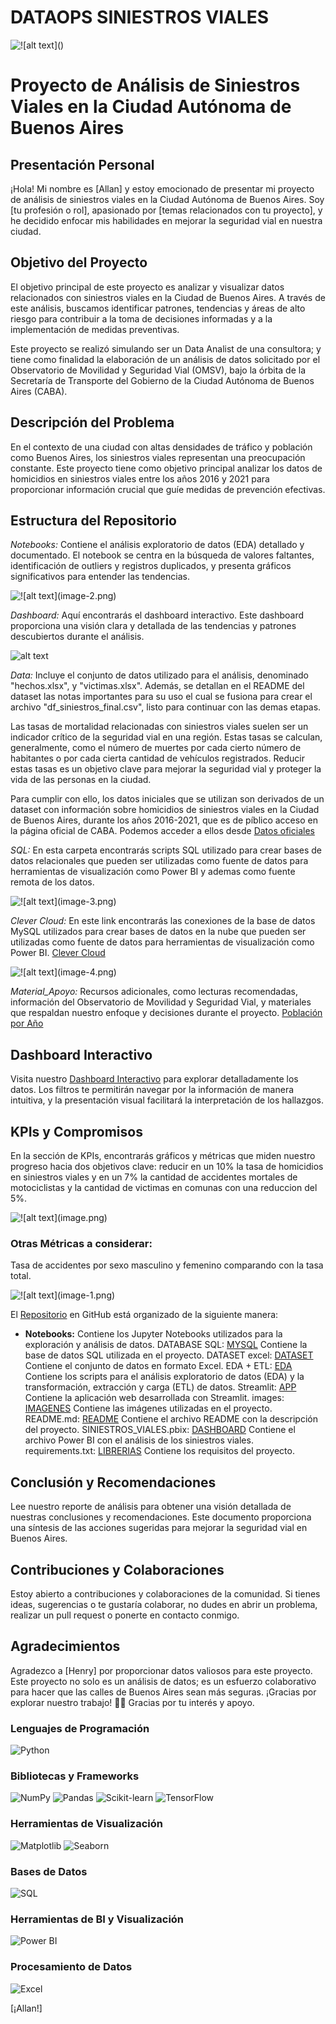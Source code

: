 # DATAOPS SINIESTROS VIALES

![!\[alt text\](<Banner Fenix Ofertas y Descuentos Moderno Azul.png>)](<images/Banner Fenix Ofertas y Descuentos Moderno Azul.png>)

# Proyecto de Análisis de Siniestros Viales en la Ciudad Autónoma de Buenos Aires

## Presentación Personal

¡Hola! Mi nombre es [Allan] y estoy emocionado de presentar mi proyecto de análisis de siniestros viales en la Ciudad Autónoma de Buenos Aires. Soy [tu profesión o rol], apasionado por [temas relacionados con tu proyecto], y he decidido enfocar mis habilidades en mejorar la seguridad vial en nuestra ciudad.


## Objetivo del Proyecto

El objetivo principal de este proyecto es analizar y visualizar datos relacionados con siniestros viales en la Ciudad de Buenos Aires. A través de este análisis, buscamos identificar patrones, tendencias y áreas de alto riesgo para contribuir a la toma de decisiones informadas y a la implementación de medidas preventivas.

Este proyecto se realizó simulando ser un Data Analist de una consultora; y tiene como finalidad la elaboración de un análisis de datos solicitado por el Observatorio de Movilidad y Seguridad Vial (OMSV), bajo la órbita de la Secretaría de Transporte del Gobierno de la Ciudad Autónoma de Buenos Aires (CABA).


## Descripción del Problema

En el contexto de una ciudad con altas densidades de tráfico y población como Buenos Aires, los siniestros viales representan una preocupación constante. Este proyecto tiene como objetivo principal analizar los datos de homicidios en siniestros viales entre los años 2016 y 2021 para proporcionar información crucial que guíe medidas de prevención efectivas.

## Estructura del Repositorio

*Notebooks:* Contiene el análisis exploratorio de datos (EDA) detallado y documentado. El notebook se centra en la búsqueda de valores faltantes, identificación de outliers y registros duplicados, y presenta gráficos significativos para entender las tendencias.

![!\[alt text\](image-2.png)](images/image-2.png)

*Dashboard:* Aquí encontrarás el  dashboard interactivo. Este dashboard proporciona una visión clara y detallada de las tendencias y patrones descubiertos durante el análisis.

![alt text](images/dashboard.png)

*Data:* Incluye el conjunto de datos utilizado para el análisis, denominado "hechos.xlsx", y "victimas.xlsx". Además, se detallan en el README del dataset las notas importantes para su uso el cual se fusiona para crear el archivo "df_siniestros_final.csv", listo para continuar con las demas etapas.

Las tasas de mortalidad relacionadas con siniestros viales suelen ser un indicador crítico de la seguridad vial en una región. Estas tasas se calculan, generalmente, como el número de muertes por cada cierto número de habitantes o por cada cierta cantidad de vehículos registrados. Reducir estas tasas es un objetivo clave para mejorar la seguridad vial y proteger la vida de las personas en la ciudad.

Para cumplir con ello, los datos iniciales que se utilizan son derivados de un dataset con información sobre homicidios de siniestros viales en la Ciudad de Buenos Aires, durante los años 2016-2021, que es de píblico acceso en la página oficial de CABA. 
Podemos acceder a ellos desde [Datos oficiales](https://data.buenosaires.gob.ar/dataset/victimas-siniestros-viales)


*SQL:* En esta carpeta encontrarás scripts SQL utilizado para crear bases de datos relacionales que pueden ser utilizadas como fuente de datos para herramientas de visualización como Power BI y ademas como fuente remota de los datos.

![!\[alt text\](image-3.png)](images/image-3.png)

*Clever Cloud:* En este link encontrarás las conexiones de la base de datos MySQL utilizados para crear bases de datos en la nube  que pueden ser utilizadas como fuente de datos para herramientas de visualización como Power BI. [Clever Cloud](https://console.clever-cloud.com/) 

![!\[alt text\](image-4.png)](images/image-4.png)

*Material_Apoyo:* Recursos adicionales, como lecturas recomendadas, información del Observatorio de Movilidad y Seguridad Vial, y materiales que respaldan nuestro enfoque y decisiones durante el proyecto. [Población por Año](https://www.estadisticaciudad.gob.ar/eyc/wp-content/uploads/2040/05/CABA1040.xls)


## Dashboard Interactivo

Visita nuestro [Dashboard Interactivo](https://dataops-siniestros-labs.streamlit.app/) para explorar detalladamente los datos. Los filtros te permitirán navegar por la información de manera intuitiva, y la presentación visual facilitará la interpretación de los hallazgos.

## KPIs y Compromisos

En la sección de KPIs, encontrarás gráficos y métricas que miden nuestro progreso hacia dos objetivos clave: reducir en un 10% la tasa de homicidios en siniestros viales y en un 7% la cantidad de accidentes mortales de motociclistas y la cantidad de victimas en comunas con una reduccion del 5%.

![!\[alt text\](image.png)](images/image.png)

### Otras Métricas a considerar:
Tasa de accidentes por sexo masculino y femenino comparando con la tasa total.

![!\[alt text\](image-1.png)](images/image-1.png)

El [Repositorio](https://github.com/Karrion1987/DATAOPS_SINIESTROS_VIALES)
 en GitHub está organizado de la siguiente manera:

- **Notebooks:** Contiene los Jupyter Notebooks utilizados para la exploración y análisis de datos.
DATABASE SQL: [MYSQL](<DATABASE SQL/MYSQL SINIESTROS.sql>)	Contiene la base de datos SQL utilizada en el proyecto.
DATASET excel: [DATASET](<DATASET excel/homicidios.xlsx>)	Contiene el conjunto de datos en formato Excel.
EDA + ETL: [EDA](<EDA + ETL/EDA.ipynb>)	Contiene los scripts para el análisis exploratorio de datos (EDA) y la transformación, extracción y carga (ETL) de datos.
Streamlit: [APP](Streamlit/Inicio.py)	Contiene la aplicación web desarrollada con Streamlit.
images: [IMAGENES](images)	Contiene las imágenes utilizadas en el proyecto.
README.md: [README](README.md)	Contiene el archivo README con la descripción del proyecto.
SINIESTROS_VIALES.pbix: [DASHBOARD](SINIESTROS_VIALES.pbix)	Contiene el archivo Power BI con el análisis de los siniestros viales.
requirements.txt: [LIBRERIAS](requirements.txt)	Contiene los requisitos del proyecto.

## Conclusión y Recomendaciones

Lee nuestro reporte de análisis para obtener una visión detallada de nuestras conclusiones y recomendaciones. Este documento proporciona una síntesis de las acciones sugeridas para mejorar la seguridad vial en Buenos Aires.

## Contribuciones y Colaboraciones

Estoy abierto a contribuciones y colaboraciones de la comunidad. Si tienes ideas, sugerencias o te gustaría colaborar, no dudes en abrir un problema, realizar un pull request o ponerte en contacto conmigo.

## Agradecimientos

Agradezco a [Henry] por proporcionar datos valiosos para este proyecto.
Este proyecto no solo es un análisis de datos; es un esfuerzo colaborativo para hacer que las calles de Buenos Aires sean más seguras. ¡Gracias por explorar nuestro trabajo! 🚀💛
Gracias por tu interés y apoyo.

### Lenguajes de Programación
![Python](https://img.shields.io/badge/Python-3776AB?style=for-the-badge&logo=python&logoColor=white)

### Bibliotecas y Frameworks
![NumPy](https://img.shields.io/badge/NumPy-013243?style=for-the-badge&logo=numpy&logoColor=white)
![Pandas](https://img.shields.io/badge/Pandas-150458?style=for-the-badge&logo=pandas&logoColor=white)
![Scikit-learn](https://img.shields.io/badge/Scikit--learn-F7931E?style=for-the-badge&logo=scikit-learn&logoColor=white)
![TensorFlow](https://img.shields.io/badge/TensorFlow-FF6F00?style=for-the-badge&logo=tensorflow&logoColor=white)

### Herramientas de Visualización
![Matplotlib](https://img.shields.io/badge/Matplotlib-3776AB?style=for-the-badge&logo=matplotlib&logoColor=white)
![Seaborn](https://img.shields.io/badge/Seaborn-013243?style=for-the-badge&logo=seaborn&logoColor=white)

### Bases de Datos
![SQL](https://img.shields.io/badge/SQL-003366?style=for-the-badge&logo=postgresql&logoColor=white)

### Herramientas de BI y Visualización
![Power BI](https://img.shields.io/badge/Power%20BI-F2C811?style=for-the-badge&logo=power-bi&logoColor=white)

### Procesamiento de Datos
![Excel](https://img.shields.io/badge/Microsoft%20Excel-217346?style=for-the-badge&logo=microsoft-excel&logoColor=white)

[¡Allan!]
